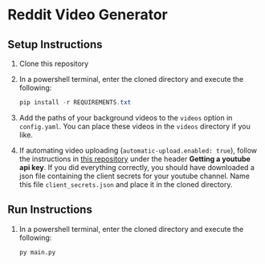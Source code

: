# Reddit Video Generator

## Setup Instructions

1. Clone this repository
2. In a powershell terminal, enter the cloned directory and execute the following:

   ```powershell
   pip install -r REQUIREMENTS.txt
   ```

3. Add the paths of your background videos to the `videos` option in `config.yaml`. You can place these videos in the `videos` directory if you like.

4. If automating video uploading (`automatic-upload.enabled: true`), follow the instructions in [this repository](https://github.com/pillargg/youtube-upload#getting-a-youtube-api-key) under the header **Getting a youtube api key**.
   If you did everything correctly, you should have downloaded a json file containing the client secrets for your youtube channel. Name this file `client_secrets.json` and place it in the cloned directory.

## Run Instructions

1. In a powershell terminal, enter the cloned directory and execute the following:

   `py main.py`
